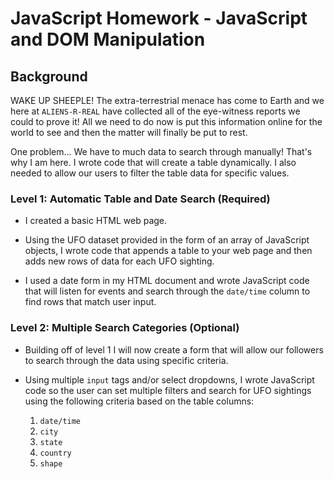 # JavaScript Homework - JavaScript and DOM Manipulation

## Background

WAKE UP SHEEPLE! The extra-terrestrial menace has come to Earth and we here at `ALIENS-R-REAL` have collected all of the eye-witness reports we could to prove it! All we need to do now is put this information online for the world to see and then the matter will finally be put to rest.

One problem... We have to much data to search through manually! That's why I am here. I wrote code that will create a table dynamically. I also needed to allow our users to filter the table data for specific values.

### Level 1: Automatic Table and Date Search (Required)

* I created a basic HTML web page.

* Using the UFO dataset provided in the form of an array of JavaScript objects, I wrote code that appends a table to your web page and then adds new rows of data for each UFO sighting.

* I used a date form in my HTML document and wrote JavaScript code that will listen for events and search through the `date/time` column to find rows that match user input.

### Level 2: Multiple Search Categories (Optional)

* Building off of level 1 I will now create a form that will allow our followers to search through the data using specific criteria.

* Using multiple `input` tags and/or select dropdowns, I wrote JavaScript code so the user can set multiple filters and search for UFO sightings using the following criteria based on the table columns:

  1. `date/time`
  2. `city`
  3. `state`
  4. `country`
  5. `shape`
